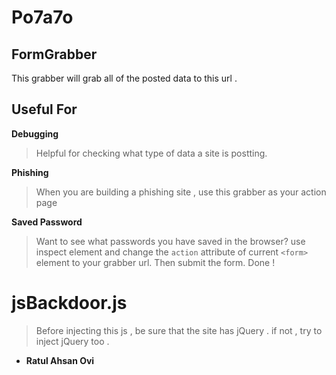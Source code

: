 # Po7a7o
## FormGrabber 

This grabber will grab all of the posted data to this url .

## Useful For
**Debugging**
> Helpful for checking what type of data a site is postting. 

**Phishing**
> When you are building a phishing site , use this grabber as your action page

**Saved Password**
> Want to see what passwords you have saved in the browser? use inspect element and change the `action` attribute of current `<form>`  element to your grabber url. Then submit the form. Done !


# jsBackdoor.js

> Before injecting this js , be sure that the site has jQuery . if not , try to inject jQuery too . 

- **Ratul Ahsan Ovi**